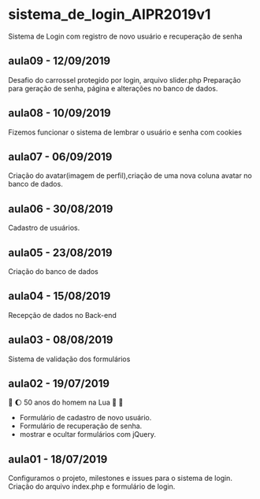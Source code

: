 # sistema_de_login_AIPR2019v1
Sistema de Login com registro de novo usuário e recuperação de senha

## aula09 - 12/09/2019
Desafio do carrossel protegido por login, arquivo slider.php
Preparação para geração de senha, página e alterações no banco de dados.

## aula08 - 10/09/2019
Fizemos funcionar o sistema de lembrar o usuário e senha com cookies

## aula07 - 06/09/2019
Criação do avatar(imagem de perfil),criação de uma nova coluna avatar no banco de dados.

## aula06 - 30/08/2019
Cadastro de usuários.

## aula05 - 23/08/2019
Criação do banco de dados

## aula04 - 15/08/2019
Recepção de dados no Back-end

## aula03 - 08/08/2019
Sistema de validação dos formulários 

## aula02 - 19/07/2019 
:rocket: :moon: 50 anos do homem na Lua 🌝 🌚

* Formulário de cadastro de novo usuário.
* Formulário de recuperação de senha.
* mostrar e ocultar formulários com jQuery.

## aula01 - 18/07/2019
Configuramos o projeto, milestones e issues para o sistema de login.
Criação do arquivo index.php e formulário de login.
